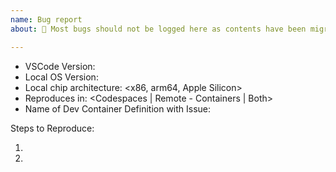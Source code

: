 ```yaml
---
name: Bug report
about: 🚨 Most bugs should not be logged here as contents have been migrated to the https://github.com/devcontainers org. 🚨 

---
```


<!--  

🚨 Only bugs for community definitions that have not moved to the https://github.com/devcontainers org should be logged here 🚨

Consider one of these locations:

* Log bugs for mcr.microsoft.com/devcontainers or mcr.microsoft.com/vscode/devcontainers images at https://github.com/devcontainers/images
* Log bugs for existing Dev Container Features managed by the Dev Container spec maintainers at https://github.com/devcontainers/features
* Log bugs for existing Dev Container Templates managed by the Dev Container spec maintainers at https://github.com/devcontainers/templates
* For new Definitions/Templates, see https://github.com/devcontainers/template-starter To get started and add your Template into the index.
* For new Dev Container Features, see https://github.com/devcontainers/feature-template to get started and add your Feature into the index.

🚨 Other possible locations 🚨
 - VS Code Dev Containers extension: http://github.com/Microsoft/vscode-remote-release 
 - GitHub Codespaces: https://github.com/github/feedback/discussions/categories/codespaces
 - The Dev Container CLI: https://gtihub.com/devcontainers/cli
 - VS Code OSS: http://github.com/Microsoft/vscode

-->

<!-- If you are logging an issue with a communty definition, please provide the following information -->

- VSCode Version:
- Local OS Version:
- Local chip architecture: <x86, arm64, Apple Silicon>
- Reproduces in: <Codespaces | Remote - Containers | Both>
- Name of Dev Container Definition with Issue:

Steps to Reproduce:

1.
2.
